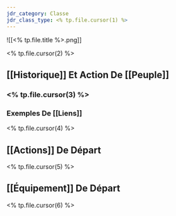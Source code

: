 ```yaml
---
jdr_category: Classe
jdr_class_type: <% tp.file.cursor(1) %>
---
```


![[<% tp.file.title %>.png]]

<% tp.file.cursor(2) %>

## [[Historique]] Et Action De [[Peuple]]

### <% tp.file.cursor(3) %>

### Exemples De [[Liens]]

<% tp.file.cursor(4) %>

## [[Actions]] De Départ

<% tp.file.cursor(5) %>

## [[Équipement]] De Départ

<% tp.file.cursor(6) %>
